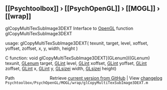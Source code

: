 ## [[Psychtoolbox]] &#8250; [[PsychOpenGL]] &#8250; [[MOGL]] &#8250; [[wrap]]

glCopyMultiTexSubImage3DEXT  Interface to [OpenGL](OpenGL) function glCopyMultiTexSubImage3DEXT  
  
usage:  glCopyMultiTexSubImage3DEXT( texunit, target, level, xoffset, yoffset, zoffset, x, y, width, height )  
  
C function:  void glCopyMultiTexSubImage3DEXT[(GLenum]((GLenum) texunit, [GLenum](GLenum) target, [GLint](GLint) level, [GLint](GLint) xoffset, [GLint](GLint) yoffset, [GLint](GLint) zoffset, [GLint](GLint) x, [GLint](GLint) y, [GLsizei](GLsizei) width, [GLsizei](GLsizei) height)  




<div class="code_header" style="text-align:right;">
  <span style="float:left;">Path&nbsp;&nbsp;</span> <span class="counter">Retrieve <a href=
  "https://raw.github.com/Psychtoolbox-3/Psychtoolbox-3/beta/Psychtoolbox/PsychOpenGL/MOGL/wrap/glCopyMultiTexSubImage3DEXT.m">current version from GitHub</a> | View <a href=
  "https://github.com/Psychtoolbox-3/Psychtoolbox-3/commits/beta/Psychtoolbox/PsychOpenGL/MOGL/wrap/glCopyMultiTexSubImage3DEXT.m">changelog</a></span>
</div>
<div class="code">
  <code>Psychtoolbox/PsychOpenGL/MOGL/wrap/glCopyMultiTexSubImage3DEXT.m</code>
</div>

